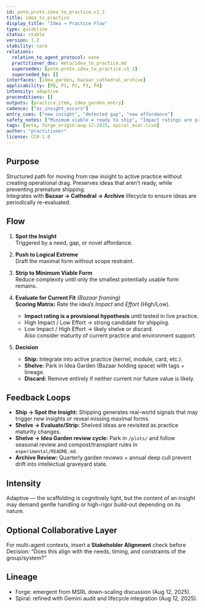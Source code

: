 ```yaml
---
id: potm.proto.idea_to_practice.v1_2
title: idea_to_practice
display_title: "Idea → Practice Flow"
type: guideline
status: stable
version: 1.2
stability: core
relations:
  relation_to_agent_protocol: none
  practitioner_doc: meta/idea_to_practice.md
  supersedes: [potm.proto.idea_to_practice.v1_1]
  superseded_by: []
interfaces: [idea_garden, bazaar_cathedral_archive]
applicability: [P0, P1, P2, P3, P4]
intensity: adaptive
preconditions: []
outputs: [practice_item, idea_garden_entry]
cadence: ["as_insight_occurs"]
entry_cues: ["new insight", "detected gap", "new affordance"]
safety_notes: ["Minimum viable ≠ ready to ship", "Impact ratings are provisional hypotheses"]
tags: [meta, forge_origin:aug-12-2025, spiral_eval:live]
author: "practitioner"
license: CC0-1.0
---
```


## Purpose
Structured path for moving from raw insight to active practice without creating operational drag. Preserves ideas that aren’t ready, while preventing premature shipping.  
Integrates with **Bazaar → Cathedral → Archive** lifecycle to ensure ideas are periodically re-evaluated.

## Flow
1. **Spot the Insight**  
   Triggered by a need, gap, or novel affordance.

2. **Push to Logical Extreme**  
   Draft the maximal form without scope restraint.

3. **Strip to Minimum Viable Form**  
   Reduce complexity until only the smallest potentially usable form remains.

4. **Evaluate for Current Fit** *(Bazaar framing)*  
   **Scoring Matrix:** Rate the idea’s *Impact* and *Effort* (High/Low).  
   - **Impact rating is a provisional hypothesis** until tested in live practice.  
   - High Impact / Low Effort → strong candidate for shipping.  
   - Low Impact / High Effort → likely shelve or discard.  
   Also consider maturity of current practice and environment support.

5. **Decision**  
   - **Ship:** Integrate into active practice (kernel, module, card, etc.).  
   - **Shelve:** Park in Idea Garden (Bazaar holding space) with tags + lineage.  
   - **Discard:** Remove entirely if neither current nor future value is likely.

## Feedback Loops
- **Ship → Spot the Insight:** Shipping generates real-world signals that may trigger new insights or reveal missing maximal forms.  
- **Shelve → Evaluate/Strip:** Shelved ideas are revisited as practice maturity changes.  
- **Shelve → Idea Garden review cycle:** Park in `/plots/` and follow seasonal review and compost/transplant rules in `experimental/README.md`.  
- **Archive Review:** Quarterly garden reviews + annual deep cull prevent drift into intellectual graveyard state.

## Intensity
Adaptive — the scaffolding is cognitively light, but the content of an insight may demand gentle handling or high-rigor build-out depending on its nature.

## Optional Collaborative Layer
For multi-agent contexts, insert a **Stakeholder Alignment** check before Decision: “Does this align with the needs, timing, and constraints of the group/system?”

## Lineage
- Forge: emergent from MSRL down-scaling discussion (Aug 12, 2025).  
- Spiral: refined with Gemini audit and lifecycle integration (Aug 12, 2025).


